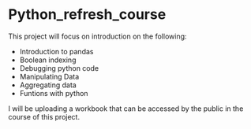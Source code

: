 # Python_refresh_course
This project will focus on introduction on the following:
- Introduction to pandas
- Boolean indexing
- Debugging python code
- Manipulating Data
- Aggregating data
- Funtions with python
  
I will be uploading a workbook that can be accessed by the public in the course of this project.
  
